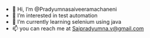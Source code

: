 - 👋 Hi, I’m @Pradyumnasaiveeramachaneni
- 👀 I’m interested in test automation 
- 🌱 I’m currently learning selenium using java
- 📫 you can reach me at Saipradyumna.v@gmail.com

<!---
Pradyumnaveeramachaneni/Pradyumnaveeramachaneni is a ✨ special ✨ repository because its `README.md` (this file) appears on your GitHub profile.
You can click the Preview link to take a look at your changes.
--->
